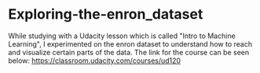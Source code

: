 # Exploring-the-enron_dataset

While studying with a Udacity lesson which is called "Intro to Machine Learning", I experimented on the enron dataset to understand how to reach and visualize certain parts of the data. The link for the course can be seen below:
https://classroom.udacity.com/courses/ud120


